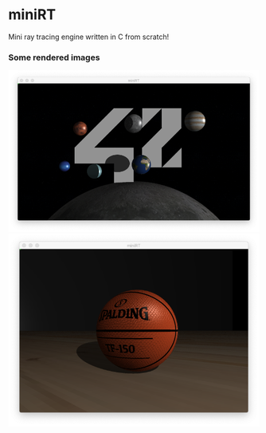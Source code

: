 # miniRT
Mini ray tracing engine written in C from scratch!

### Some rendered images

![picture alt](rendered_images/galaxia42.png "hello world!")
![picture alt](rendered_images/spalding.png "hello world!")
